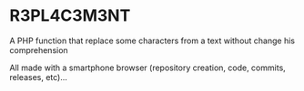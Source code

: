 # R3PL4C3M3NT
A PHP function that replace some characters from a text without change his comprehension

All made with a smartphone browser (repository creation, code, commits, releases, etc)...
